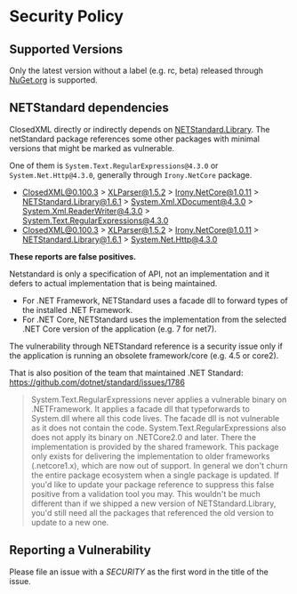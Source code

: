 # Security Policy

## Supported Versions

Only the latest version without a label (e.g. rc, beta) released through [NuGet.org](https://www.nuget.org/packages/ClosedXML) is supported.

## NETStandard dependencies

ClosedXML directly or indirectly depends on [NETStandard.Library](https://www.nuget.org/packages/NETStandard.Library).
The netStandard package references some other packages with minimal versions that might be marked as vulnerable.

One of them is `System.Text.RegularExpressions@4.3.0` or `System.Net.Http@4.3.0`, generally through `Irony.NetCore` package.

* ClosedXML@0.100.3 > XLParser@1.5.2 > Irony.NetCore@1.0.11 > NETStandard.Library@1.6.1 > System.Xml.XDocument@4.3.0 > System.Xml.ReaderWriter@4.3.0 > System.Text.RegularExpressions@4.3.0
* ClosedXML@0.100.3 > XLParser@1.5.2 > Irony.NetCore@1.0.11 > NETStandard.Library@1.6.1 > System.Net.Http@4.3.0

**These reports are false positives.**

Netstandard is only a specification of API, not an implementation and it defers to actual implementation that is being maintained.
* For .NET Framework, NETStandard uses a facade dll to forward types of the installed .NET Framework.
* For .NET Core, NETStandard uses the implementation from the selected .NET Core version of the application (e.g. 7 for net7).

The vulnerability through NETStandard reference is a security issue only if the application is running an obsolete framework/core (e.g. 4.5 or core2).

That is also position of the team that maintained .NET Standard: https://github.com/dotnet/standard/issues/1786

> System.Text.RegularExpressions never applies a vulnerable binary on .NETFramework. It applies a facade dll that typeforwards to System.dll where all this code lives. The facade dll is not vulnerable as it does not contain the code. System.Text.RegularExpressions also does not apply its binary on .NETCore2.0 and later. There the implementation is provided by the shared framework. This package only exists for delivering the implementation to older frameworks (.netcore1.x), which are now out of support.
> In general we don't churn the entire package ecosystem when a single package is updated. If you'd like to update your package reference to suppress this false positive from a validation tool you may. This wouldn't be much different than if we shipped a new version of NETStandard.Library, you'd still need all the packages that referenced the old version to update to a new one.

## Reporting a Vulnerability

Please file an issue with a *SECURITY* as the first word in the title of the issue.